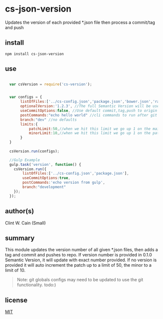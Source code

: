 # cs-json-version

Updates the version of each provided *.json file then process a commit/tag and push
## install

  `npm install cs-json-version` 


## use

```javascript

  var csVersion = require('cs-version');


  var configs = {
       listOfFiles:['../cs-config.json','package.json','bower.json','random.json'],
       optionalVersion:'1.2.3', //The full Semantic Version will be used [ 1.0.3 ], this is optional, will take the version in the file if no version property in the file will default to 0.1.0
       useCommitOptions:false, //Use default commit,tag,push to origin master
       postCommands:"echo hello world" //cli commands to run after git tag
       branch:"dev" //no defaults
       limits:{
           patchLimit:50,//when we hit this limit we go up 1 on the main version number
           minorLimit:10,//when we hit this limit we go up 1 on the patch version number
       }
  }
  
  csVersion.run(configs);

  //Gulp Example
  gulp.task('version', function() {
    csVersion.run({
        listOfFiles:['../cs-config.json','package.json'],
        useCommitOptions:true,
        postCommands:'echo version from gulp',
        branch:"development"
    });
  });
```
## author(s)

  Clint W. Cain (Small)

## summary

This module updates the version number of all given *.json files, then adds a tag and commit and pushes to repo. If version number is provided in 0.1.0 Semantic Version, it will update with exact number provided. If no version is provided it will auto increment the patch up to a limit of 50, the minor to a limit of 10.

> Note: git globals configs may need to be updated to use the git functionality. todo:)

## license

[MIT](LICENSE)
